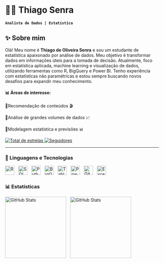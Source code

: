 # 👨‍💻 Thiago Senra

**`Analista de Dados | Estatística`**

## ✨ Sobre mim

Olá! Meu nome é **Thiago de Oliveira Senra** e sou um estudante de estatística apaixonado por análise de dados. Meu objetivo é transformar dados em informações úteis para a tomada de decisão.
Atualmente, foco em estatística aplicada, machine learning e visualização de dados, utilizando ferramentas como R, BigQuery e Power BI. Tenho experiência com estatísticas não paramétricas e estou sempre buscando novos desafios para expandir meu conhecimento.

#### 📊 Áreas de interesse:

🔹Recomendação de conteúdos 🎬

🔹Análise de grandes volumes de dados 📈

🔹Modelagem estatística e previsões 📊

<p align="left">
    <a href="https://github.com/ThiagoOSenra?tab=repositories&sort=stargazers">
        <img 
            alt="Total de estrelas" 
            title="Total de estrelas GitHub" 
            src="https://custom-icon-badges.demolab.com/github/stars/ThiagoOSenra?color=55960c&style=for-the-badge&labelColor=488207&logo=star&label=estrelas"
        />
    </a>
    <a href="https://github.com/ThiagoOSenra?tab=followers">
        <img 
            alt="Seguidores" 
            title="Me siga no GitHub" 
            src="https://custom-icon-badges.demolab.com/github/followers/ThiagoOSenra?color=236ad3&labelColor=1155ba&style=for-the-badge&logo=github&label=Seguidores&logoColor=white"
        />
    </a>
</p>

---

### 🤖 Linguagens e Tecnologias

<img 
    align="left" 
    alt="R"
    title="R" 
    width="30px" 
    style="padding-right: 10px;" 
    src="https://cdn.jsdelivr.net/gh/devicons/devicon@latest/icons/r/r-original.svg" 
/>
<img 
    align="left" 
    alt="SQL" 
    title="SQL"
    width="30px" 
    style="padding-right: 10px;" 
    src="https://cdn.jsdelivr.net/gh/devicons/devicon@latest/icons/azuresqldatabase/azuresqldatabase-original.svg" 
/>
<img 
    align="left" 
    alt="Python" 
    title="Python"
    width="30px" 
    style="padding-right: 10px;" 
    src="https://cdn.jsdelivr.net/gh/devicons/devicon@latest/icons/python/python-original.svg" 
/>
<img 
    align="left" 
    alt="BigQuery" 
    title="BigQuery"
    width="30px" 
    style="padding-right: 10px;" 
    src="https://www.vectorlogo.zone/logos/google_bigquery/google_bigquery-icon.svg" 
/>
<img 
    align="left" 
    alt="Tableau"
    title="Tableau" 
    width="30px" 
    style="padding-right: 10px;" 
    src="https://img.icons8.com/?size=100&id=9Kvi1p1F0tUo&format=png&color=000000" 
/>
<img 
    align="left" 
    alt="PowerBI"
    title="PowerBI" 
    width="30px" 
    style="padding-right: 10px;" 
    src="https://img.icons8.com/?size=100&id=3sGOUDo9nJ4k&format=png&color=000000" 
/>
<img 
    align="left" 
    alt="Git" 
    title="Git"
    width="30px" 
    style="padding-right: 10px;" 
    src="https://cdn.jsdelivr.net/gh/devicons/devicon@latest/icons/git/git-original.svg" 
/>
<img 
    align="left" 
    alt="Excel" 
    title="Excel"
    width="30px" 
    style="padding-right: 10px;" 
    src="https://img.icons8.com/?size=100&id=UECmBSgBOvPT&format=png&color=000000" 
/>



<br/>
<br/>

### 📊 Estatísticas

<p>
  <img 
    align="left" 
    alt="GitHub Stats" 
    height="200" 
    style="padding-right: 10px;" 
    src="https://github-readme-stats.vercel.app/api?username=ThiagoOSenra&show_icons=true&theme=tokyonight&include_all_commits=true&locale=pt-br" 
  />

<img 
      align="left" 
      alt="GitHub Stats" 
      height="200" 
      src="https://github-readme-stats.vercel.app/api/top-langs/?username=ThiagoOSenra&theme=tokyonight&layout=compact&custom_title=Tecnologias&langs_count=9" 
  />

</p>
